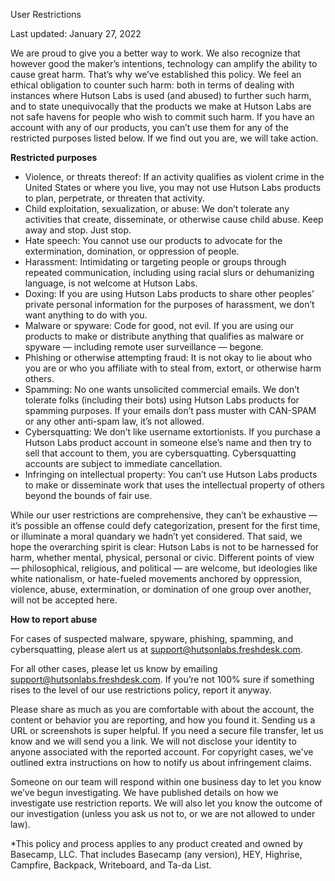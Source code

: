 User Restrictions

Last updated: January 27, 2022

We are proud to give you a better way to work. We also recognize that however good the maker’s intentions, technology can amplify the ability to cause great harm. That’s why we’ve established this policy. We feel an ethical obligation to counter such harm: both in terms of dealing with instances where Hutson Labs is used (and abused) to further such harm, and to state unequivocally that the products we make at Hutson Labs are not safe havens for people who wish to commit such harm. If you have an account with any of our products, you can’t use them for any of the restricted purposes listed below. If we find out you are, we will take action.

**Restricted purposes**

* Violence, or threats thereof: If an activity qualifies as violent crime in the United States or where you live, you may not use Hutson Labs products to plan, perpetrate, or threaten that activity.
* Child exploitation, sexualization, or abuse: We don’t tolerate any activities that create, disseminate, or otherwise cause child abuse. Keep away and stop. Just stop.
* Hate speech: You cannot use our products to advocate for the extermination, domination, or oppression of people.
* Harassment: Intimidating or targeting people or groups through repeated communication, including using racial slurs or dehumanizing language, is not welcome at Hutson Labs.
* Doxing: If you are using Hutson Labs products to share other peoples’ private personal information for the purposes of harassment, we don’t want anything to do with you.
* Malware or spyware: Code for good, not evil. If you are using our products to make or distribute anything that qualifies as malware or spyware — including remote user surveillance — begone.
* Phishing or otherwise attempting fraud: It is not okay to lie about who you are or who you affiliate with to steal from, extort, or otherwise harm others.
* Spamming: No one wants unsolicited commercial emails. We don’t tolerate folks (including their bots) using Hutson Labs products for spamming purposes. If your emails don’t pass muster with CAN-SPAM or any other anti-spam law, it’s not allowed.
* Cybersquatting: We don’t like username extortionists. If you purchase a Hutson Labs product account in someone else’s name and then try to sell that account to them, you are cybersquatting. Cybersquatting accounts are subject to immediate cancellation.
* Infringing on intellectual property: You can’t use Hutson Labs products to make or disseminate work that uses the intellectual property of others beyond the bounds of fair use.

While our user restrictions are comprehensive, they can’t be exhaustive — it’s possible an offense could defy categorization, present for the first time, or illuminate a moral quandary we hadn’t yet considered. That said, we hope the overarching spirit is clear: Hutson Labs is not to be harnessed for harm, whether mental, physical, personal or civic. Different points of view — philosophical, religious, and political — are welcome, but ideologies like white nationalism, or hate-fueled movements anchored by oppression, violence, abuse, extermination, or domination of one group over another, will not be accepted here.

**How to report abuse**

For cases of suspected malware, spyware, phishing, spamming, and cybersquatting, please alert us at support@hutsonlabs.freshdesk.com.

For all other cases, please let us know by emailing support@hutsonlabs.freshdesk.com. If you’re not 100% sure if something rises to the level of our use restrictions policy, report it anyway.

Please share as much as you are comfortable with about the account, the content or behavior you are reporting, and how you found it. Sending us a URL or screenshots is super helpful. If you need a secure file transfer, let us know and we will send you a link. We will not disclose your identity to anyone associated with the reported account. For copyright cases, we've outlined extra instructions on how to notify us about infringement claims.

Someone on our team will respond within one business day to let you know we’ve begun investigating. We have published details on how we investigate use restriction reports. We will also let you know the outcome of our investigation (unless you ask us not to, or we are not allowed to under law).

*This policy and process applies to any product created and owned by Basecamp, LLC. That includes Basecamp (any version), HEY, Highrise, Campfire, Backpack, Writeboard, and Ta-da List.